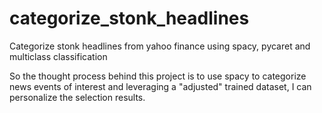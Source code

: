 # categorize_stonk_headlines
Categorize stonk headlines from yahoo finance using spacy, pycaret and multiclass classification

So the thought process behind this project is to use spacy to categorize news events of interest and leveraging a "adjusted" trained dataset, I can personalize the selection results. 